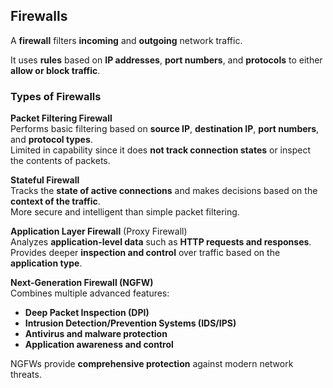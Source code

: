 ## Firewalls

A **firewall** filters **incoming** and **outgoing** network traffic.

It uses **rules** based on **IP addresses**, **port numbers**, and **protocols** to either **allow or block traffic**.

### Types of Firewalls

**Packet Filtering Firewall**  
Performs basic filtering based on **source IP**, **destination IP**, **port numbers**, and **protocol types**.  
Limited in capability since it does **not track connection states** or inspect the contents of packets.

**Stateful Firewall**  
Tracks the **state of active connections** and makes decisions based on the **context of the traffic**.  
More secure and intelligent than simple packet filtering.

**Application Layer Firewall** (Proxy Firewall)  
Analyzes **application-level data** such as **HTTP requests and responses**.  
Provides deeper **inspection and control** over traffic based on the **application type**.

**Next-Generation Firewall (NGFW)**  
Combines multiple advanced features:  
- **Deep Packet Inspection (DPI)**  
- **Intrusion Detection/Prevention Systems (IDS/IPS)**  
- **Antivirus and malware protection**  
- **Application awareness and control**

NGFWs provide **comprehensive protection** against modern network threats.

